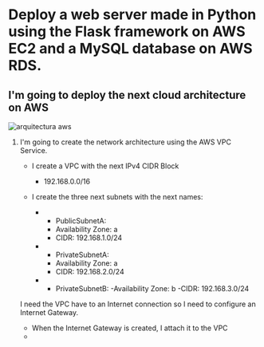 # Deploy a web server made in Python using the Flask framework on AWS EC2 and a MySQL database on AWS RDS.

## I'm going to deploy the next cloud architecture on AWS
![arquitectura aws](img/EC2-RDS.svg)

1. I'm going to create the network architecture using the AWS VPC Service.
   - I create a VPC with the next IPv4 CIDR Block
     - 192.168.0.0/16
    
   - I create the three next subnets with the next names:
     - * PublicSubnetA:
       - Availability Zone: a
       - CIDR: 192.168.1.0/24
      
     - * PrivateSubnetA:
       - Availability Zone: a
       - CIDR: 192.168.2.0/24
      
     - * PrivateSubnetB:
       -Availability Zone: b
       -CIDR: 192.168.3.0/24

   I need the VPC have to an Internet connection so I need to configure an Internet Gateway.
   - When the Internet Gateway is created, I attach it to the VPC
   -   

    
     
   
    

     
